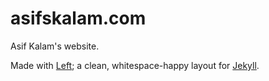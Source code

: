 # asifskalam.com

Asif Kalam's website.

Made with [Left](https://github.com/holman/left); a clean, whitespace-happy layout for [Jekyll](https://github.com/mojombo/jekyll).
